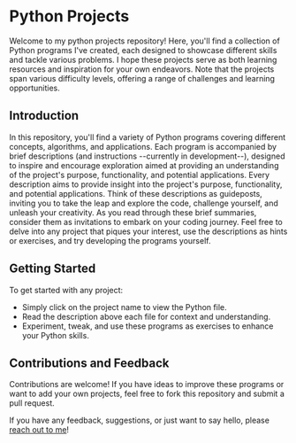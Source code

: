 # Python Projects

Welcome to my python projects repository! Here, you'll find a collection of Python programs I've created, each designed to showcase different skills and tackle various problems. I hope these projects serve as both learning resources and inspiration for your own endeavors.
Note that the projects span various difficulty levels, offering a range of challenges and learning opportunities.

## Introduction

In this repository, you'll find a variety of Python programs covering different concepts, algorithms, and applications. Each program is accompanied by brief descriptions (and instructions --currently in development--), designed to inspire and encourage exploration aimed at providing an understanding of the project's purpose, functionality, and potential applications.
Every description aims to provide insight into the project's purpose, functionality, and potential applications. Think of these descriptions as guideposts, inviting you to take the leap and explore the code, challenge yourself, and unleash your creativity.
As you read through these brief summaries, consider them as invitations to embark on your coding journey. Feel free to delve into any project that piques your interest, use the descriptions as hints or exercises, and try developing the programs yourself.


## Getting Started

To get started with any project:
- Simply click on the project name to view the Python file.
- Read the description above each file for context and understanding.
- Experiment, tweak, and use these programs as exercises to enhance your Python skills.

## Contributions and Feedback

Contributions are welcome! If you have ideas to improve these programs or want to add your own projects, feel free to fork this repository and submit a pull request.

If you have any feedback, suggestions, or just want to say hello, please [reach out to me](www.linkedin.com/in/cgironribe)!
